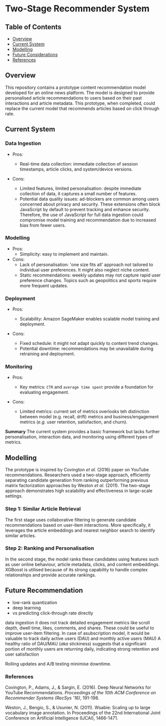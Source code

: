 # Two-Stage Recommender System

## Table of Contents
- [Overview](#overview)
- [Current System](#current-system)
- [Modelling](#modelling)
- [Future Considerations](#future-considerations)
- [References](#references)

## Overview
This repository contains a prototype content recommendation model developed for an online news platform. The model is designed to provide personalised article recommendations to users based on their past interactions and article metadata. This prototype, when completed, could replace the current model that recommends articles based on click through rate.

## Current System
### Data Ingestion
- Pros:
  - Real-time data collection: immediate collection of session timestamps, article clicks, and system/device versions.

- Cons:
  - Limited features, limited personalisation: despite immediate collection of data, it captures a small number of features.
  - Potential data quality issues: ad-blockers are common among users concerned about privacy and security. These extensions often block JavaScript by default to prevent tracking and enhance security. Therefore, the use of JavaScript for full data ingestion could compromise model training and recommendation due to increased bias from fewer users.


### Modelling
- Pros:
  - Simplicity: easy to implement and maintain.
- Cons:
  - Lack of personalisation: 'one size fits all' approach not tailored to individual user preferences. It might also neglect niche content.
  - Static recommendations: weekly updates may not capture rapid user preference changes. Topics such as geopolitics and sports require more frequent updates.

### Deployment
- Pros:
  - Scalability: Amazon SageMaker enables scalable model training and deployment.

- Cons:
  - Fixed schedule: it might not adapt quickly to content trend changes.
  - Potential downtime: recommendations may be unavailable during retraining and deployment.

### Monitoring
- Pros:
  - Key metrics: `CTR` and `average time spent` provide a foundation for evaluating engagement.

- Cons:
  - Limited metrics: current set of metrics overlooks teh distinction between model (e.g. recall, drift) metrics and business/engagement metrics (*e.g.* user retention, satisfaction, and churn).

**Summary**
The current system provides a basic framework but lacks further personalisation, interaction data, and monitoring using different types of metrics.


## Modelling
The prototype is inspired by Covington *et al.* (2016) paper on YouTube recommendations. Researchers used a two-stage approach, efficiently separating candidate generation from ranking outperforming previous matrix factorization approaches by Weston *et al*. (2011). The two-stage approach demonstrates high scalability and effectiveness in large-scale settings.

### Step 1: Similar Article Retrieval
The first stage uses collaborative filtering to generate candidate recommendations based on user-item interactions. More specifically, it leverages the article embeddings and nearest neighbor search to identify similar articles.

### Step 2: Ranking and Personalisation
In the second stage, the model ranks these candidates using features such as user online behaviour, article metadata, clicks, and content embeddings. XGBoost is utilised because of its strong capability to handle complex relationships and provide accurate rankings.



## Future Recommendation
- low-rank quantization
- deep learning
- vs predicting click-through rate directly

data ingestion
it does not track detailed engagement metrics like scroll depth, dwell time, likes, comments, and shares. These could be useful to improve user-item filtering. In case of asubscription model, it would be valuable to track daily active users (DAU) and monthly active users (MAU) A healthy ratio of DAU/MAU (*aka* stickiness) suggests that a significant portion of monthly users are returning daily, indicating strong retention and user satisfaction

Rolling updates and A/B testing minimise downtime.

### References
Covington, P., Adams, J., & Sargin, E. (2016). Deep Neural Networks for YouTube Recommendations. *Proceedings of the 10th ACM Conference on Recommender Systems (RecSys '16)*, 191-198.

Weston, J., Bengio, S., & Usunier, N. (2011). Wsabie: Scaling up to large vocabulary image annotation. In Proceedings of the 22nd International Joint Conference on Artificial Intelligence (IJCAI), 1466-1471.
